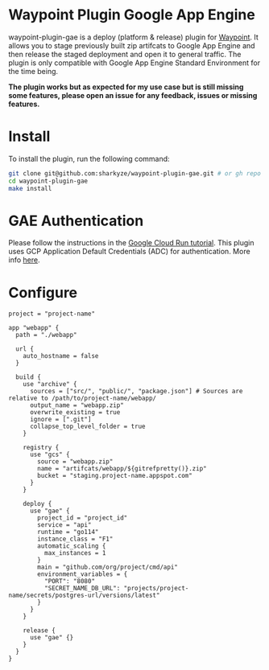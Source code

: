 # Waypoint Plugin Google App Engine

waypoint-plugin-gae is a deploy (platform & release) plugin for [Waypoint](https://github.com/hashicorp/waypoint). 
It allows you to stage previously built zip artifcats to Google App Engine and then release the staged deployment and open it to general traffic.
The plugin is only compatible with Google App Engine Standard Environment for the time being.

**The plugin works but as expected for my use case but is still missing some features, please open an issue for any feedback, issues or missing features.**

# Install
To install the plugin, run the following command:

````bash
git clone git@github.com:sharkyze/waypoint-plugin-gae.git # or gh repo clone sharkyze/waypoint-plugin-gae
cd waypoint-plugin-gae
make install
````

# GAE Authentication
Please follow the instructions in the [Google Cloud Run tutorial](https://learn.hashicorp.com/tutorials/waypoint/google-cloud-run?in=waypoint/deploy-google-cloud#authenticate-to-google-cloud).
This plugin uses GCP Application Default Credentials (ADC) for authentication. More info [here](https://cloud.google.com/docs/authentication/production).

# Configure
```hcl
project = "project-name"

app "webapp" {
  path = "./webapp"
  
  url {
    auto_hostname = false
  }

  build {
    use "archive" {
      sources = ["src/", "public/", "package.json"] # Sources are relative to /path/to/project-name/webapp/
      output_name = "webapp.zip"
      overwrite_existing = true
      ignore = [".git"]
      collapse_top_level_folder = true
    }

    registry {
      use "gcs" {
        source = "webapp.zip"
        name = "artifcats/webapp/${gitrefpretty()}.zip"
        bucket = "staging.project-name.appspot.com"
      }
    }

    deploy {
      use "gae" {
        project_id = "project_id"
        service = "api"
        runtime = "go114"
        instance_class = "F1"
        automatic_scaling {
          max_instances = 1
        }
        main = "github.com/org/project/cmd/api"
        environment_variables = {
          "PORT": "8080"
          "SECRET_NAME_DB_URL": "projects/project-name/secrets/postgres-url/versions/latest"
        }
      }
    }
    
    release {
      use "gae" {}
    }
  }
}
```
